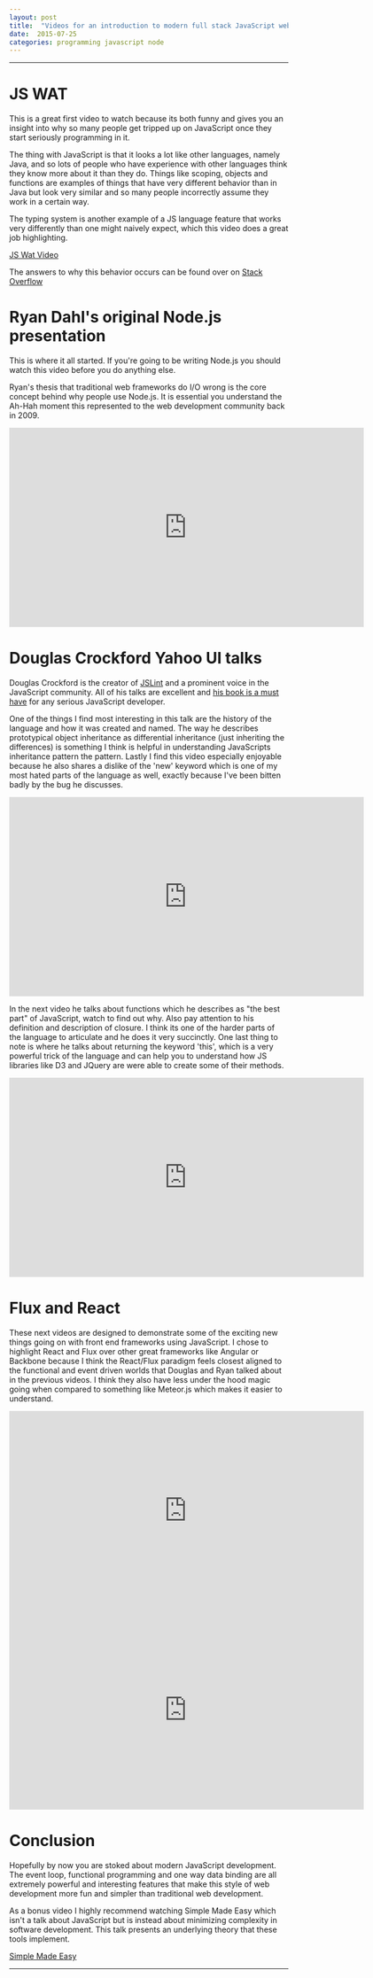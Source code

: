 ```yaml
---
layout: post
title:  "Videos for an introduction to modern full stack JavaScript web development"
date:  2015-07-25 
categories: programming javascript node 
---
```


---

# JS WAT

This is a great first video to watch because its both funny and gives you an insight into why so
many people get tripped up on JavaScript once they start seriously programming in it.

The thing with JavaScript is that it looks a lot like other languages, namely Java, and so lots of
people who have experience with other languages think they know more about it than they do. Things
like scoping, objects and functions are examples of things that have very different behavior than
in Java but look very similar and so many people incorrectly assume they work in a certain way.

The typing system is another example of a JS language feature that works very differently than one
might naively expect, which this video does a great job highlighting.

<a href="https://www.destroyallsoftware.com/talks/wat">JS Wat Video</a>

The answers to why this behavior occurs can be found over on [Stack Overflow](http://stackoverflow.com/questions/9032856/what-is-the-explanation-for-these-bizarre-javascript-behaviours-mentioned-in-the)


# Ryan Dahl's original Node.js presentation

This is where it all started. If you're going to be writing Node.js you should watch this video
before you do anything else.

Ryan's thesis that traditional web frameworks do I/O wrong is the core concept behind why people
use Node.js. It is essential you understand the Ah-Hah moment this represented to the web
development community back in 2009.

<iframe width="640" height="360" src="https://www.youtube.com/embed/ztspvPYybIY" frameborder="0" allowfullscreen></iframe>

# Douglas Crockford Yahoo UI talks

Douglas Crockford is the creator of [JSLint](https://en.wikipedia.org/wiki/JSLint) and a prominent 
voice in the JavaScript community. All of his talks are excellent and [his book is a must
have](http://www.amazon.com/gp/product/0596517742/ref=as_li_tl?ie=UTF8&camp=1789&creative=9325&creativeASIN=0596517742&linkCode=as2&tag=jefkilsperweb-20&linkId=MHINUPZJY5BSZEP2)
for any serious JavaScript developer.

One of the things I find most interesting in this talk are the history of the language and how it
was created and named. The way he describes prototypical object inheritance as differential
inheritance (just inheriting the differences) is something I think is helpful in understanding
JavaScripts inheritance pattern the pattern. Lastly I find this video especially enjoyable because 
he also shares a dislike of the 'new' keyword which is one of my most hated parts of the language 
as well, exactly because I've been bitten badly by the bug he discusses.

<iframe width="640" height="360" src="https://www.youtube.com/embed/RO1Wnu-xKoY" frameborder="0" allowfullscreen></iframe>

In the next video he talks about functions which he describes as "the best part" of JavaScript,
watch to find out why. Also pay attention to his definition and description of closure. I think its
one of the harder parts of the language to articulate and he does it very succinctly. One last thing
to note is where he talks about returning the keyword 'this', which is a very powerful trick of the
language and can help you to understand how JS libraries like D3 and JQuery are were able to create
some of their methods.

<iframe width="640" height="360" src="https://www.youtube.com/embed/ya4UHuXNygM" frameborder="0" allowfullscreen></iframe>

# Flux and React

These next videos are designed to demonstrate some of the exciting new things going on with front
end frameworks using JavaScript. I chose to highlight React and Flux over other great frameworks
like Angular or Backbone because I think the React/Flux paradigm feels closest aligned to the
functional and event driven worlds that Douglas and Ryan talked about in the previous videos. I
think they also have less under the hood magic going when compared to something like Meteor.js
which makes it easier to understand.

<iframe width="640" height="360" src="https://www.youtube.com/embed/XxVg_s8xAms" frameborder="0" allowfullscreen></iframe>

<iframe width="640" height="360" src="https://www.youtube.com/embed/i__969noyAM" frameborder="0" allowfullscreen></iframe>

# Conclusion

Hopefully by now you are stoked about modern JavaScript development. The event loop, functional
programming and one way data binding are all extremely powerful and interesting features that make
this style of web development more fun and simpler than traditional web development.

As a bonus video I highly recommend watching Simple Made Easy which isn't a talk about JavaScript
but is instead about minimizing complexity in software development. This talk presents an
underlying theory that these tools implement.

[Simple Made Easy](http://www.infoq.com/presentations/Simple-Made-Easy)

---
